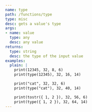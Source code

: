```yaml
---
name: type
path: /functions/type
type: misc
desc: gets a value's type
args:
- name: value
  type: any
  desc: any value
returns:
  type: string
  desc: the type of the input value
examples:
  plain: |
    print(12345, 32, 8, 6)
    print(type(12345), 32, 16, 14)

    print("cat", 32, 32, 6)
    print(type("cat"), 32, 40, 14)

    print(tostr({ 1, 2 }), 32, 56, 6)
    print(type({ 1, 2 }), 32, 64, 14)
---
```



